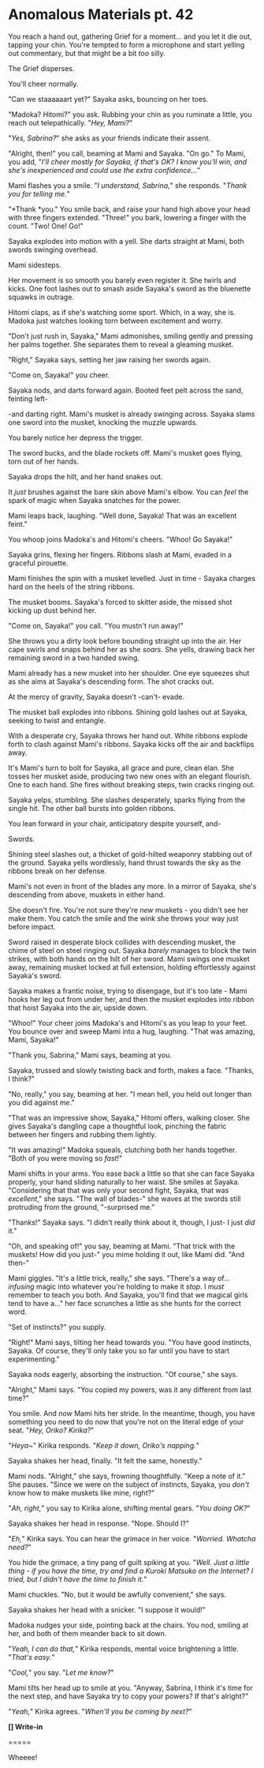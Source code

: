 # Anomalous Materials pt. 42

You reach a hand out, gathering Grief for a moment... and you let it die out, tapping your chin. You're tempted to form a microphone and start yelling out commentary, but that might be a bit *too* silly.

The Grief disperses.

You'll cheer normally.

"Can we staaaaaart yet?" Sayaka asks, bouncing on her toes.

"Madoka? Hitomi?" you ask. Rubbing your chin as you ruminate a little, you reach out telepathically. "*Hey, Mami?*"

"*Yes, Sabrina?*" she asks as your friends indicate their assent.

"Alright, then!" you call, beaming at Mami and Sayaka. "On go." To Mami, you add, "*I'll cheer mostly for Sayaka, if that's OK? I know you'll win, and she's inexperienced and could use the extra confidence...*"

Mami flashes you a smile. "*I understand, Sabrina,*" she responds. "*Thank you for telling me.*"

"\*Thank \*you." You smile back, and raise your hand high above your head with three fingers extended. "Three!" you bark, lowering a finger with the count. "Two! One! Go!"

Sayaka explodes into motion with a yell. She darts straight at Mami, both swords swinging overhead.

Mami sidesteps.

Her movement is so smooth you barely even register it. She twirls and kicks. One foot lashes out to smash aside Sayaka's sword as the bluenette squawks in outrage.

Hitomi claps, as if she's watching some sport. Which, in a way, she is. Madoka just watches looking torn between excitement and worry.

"Don't just rush in, Sayaka," Mami admonishes, smiling gently and pressing her palms together. She separates them to reveal a gleaming musket.

"Right," Sayaka says, setting her jaw raising her swords again.

"Come on, Sayaka!" you cheer.

Sayaka nods, and darts forward again. Booted feet pelt across the sand, feinting left-

-and darting right. Mami's musket is already swinging across. Sayaka slams one sword into the musket, knocking the muzzle upwards.

You barely notice her depress the trigger.

The sword bucks, and the blade rockets off. Mami's musket goes flying, torn out of her hands.

Sayaka drops the hilt, and her hand snakes out.

It *just* brushes against the bare skin above Mami's elbow. You can *feel* the spark of magic when Sayaka snatches for the power.

Mami leaps back, laughing. "Well done, Sayaka! That was an excellent feint."

You whoop joins Madoka's and Hitomi's cheers. "Whoo! Go Sayaka!"

Sayaka grins, flexing her fingers. Ribbons slash at Mami, evaded in a graceful pirouette.

Mami finishes the spin with a musket levelled. Just in time - Sayaka charges hard on the heels of the string ribbons.

The musket booms. Sayaka's forced to skitter aside, the missed shot kicking up dust behind her.

"Come on, Sayaka!" you call. "You mustn't run away!"

She throws you a dirty look before bounding straight up into the air. Her cape swirls and snaps behind her as she *soars*. She yells, drawing back her remaining sword in a two handed swing.

Mami already has a new musket into her shoulder. One eye squeezes shut as she aims at Sayaka's descending form. The shot cracks out.

At the mercy of gravity, Sayaka doesn't -can't- evade.

The musket ball explodes into ribbons. Shining gold lashes out at Sayaka, seeking to twist and entangle.

With a desperate cry, Sayaka throws her hand out. White ribbons explode forth to clash against Mami's ribbons. Sayaka kicks off the air and backflips away.

It's Mami's turn to bolt for Sayaka, all grace and pure, clean élan. She tosses her musket aside, producing two new ones with an elegant flourish. One to each hand. She fires without breaking steps, twin cracks ringing out.

Sayaka yelps, stumbling. She slashes desperately, sparks flying from the single hit. The other ball bursts into golden ribbons.

You lean forward in your chair, anticipatory despite yourself, and-

Swords.

Shining steel slashes out, a thicket of gold-hilted weaponry stabbing out of the ground. Sayaka yells wordlessly, hand thrust towards the sky as the ribbons break on her defense.

Mami's not even in front of the blades any more. In a mirror of Sayaka, she's descending from above, muskets in either hand.

She doesn't fire. You're not sure they're *new* muskets - you didn't see her make them. You catch the smile and the wink she throws your way just before impact.

Sword raised in desperate block collides with descending musket, the chime of steel on steel ringing out. Sayaka *barely* manages to block the twin strikes, with both hands on the hilt of her sword. Mami swings one musket away, remaining musket locked at full extension, holding effortlessly against Sayaka's sword.

Sayaka makes a frantic noise, trying to disengage, but it's too late - Mami hooks her leg out from under her, and then the musket explodes into ribbon that hoist Sayaka into the air, upside down.

"Whoo!" Your cheer joins Madoka's and Hitomi's as you leap to your feet. You bounce over and sweep Mami into a hug, laughing. "That was amazing, Mami, Sayaka!"

"Thank you, Sabrina," Mami says, beaming at you.

Sayaka, trussed and slowly twisting back and forth, makes a face. "Thanks, I think?"

"No, really," you say, beaming at her. "I mean hell, you held out longer than you did against *me*."

"That was an impressive show, Sayaka," Hitomi offers, walking closer. She gives Sayaka's dangling cape a thoughtful look, pinching the fabric between her fingers and rubbing them lightly.

"It was amazing!" Madoka squeals, clutching both her hands together. "Both of you were moving so *fast*!"

Mami shifts in your arms. You ease back a little so that she can face Sayaka properly, your hand sliding naturally to her waist. She smiles at Sayaka. "Considering that that was only your second fight, Sayaka, that was *excellent*," she says. "The wall of blades-" she waves at the swords still protruding from the ground, "-surprised me."

"Thanks!" Sayaka says. "I didn't really think about it, though, I just- I just *did* it."

"Oh, and speaking of!" you say, beaming at Mami. "That trick with the muskets! How did you just-" you mime holding it out, like Mami did. "And then-"

Mami giggles. "It's a little trick, really," she says. "There's a way of... *infusing* magic into whatever you're holding to make it *stop*. I *must* remember to teach you both. And Sayaka, you'll find that we magical girls tend to have a..." her face scrunches a little as she hunts for the correct word.

"Set of instincts?" you supply.

"Right!" Mami says, tilting her head towards you. "You have good instincts, Sayaka. Of course, they'll only take you so far until you have to start experimenting."

Sayaka nods eagerly, absorbing the instruction. "Of course," she says.

"Alright," Mami says. "You copied my powers, was it any different from last time?"

You smile. And *now* Mami hits her stride. In the meantime, though, you have something you need to do now that you're not on the literal edge of your seat. "*Hey, Oriko? Kirika?*"

"*Heya\~*" Kirika responds. "*Keep it down, Oriko's napping.*"

Sayaka shakes her head, finally. "It felt the same, honestly."

Mami nods. "Alright," she says, frowning thoughtfully. "Keep a note of it." She pauses. "Since we were on the subject of instincts, Sayaka, you *don't* know how to make muskets like mine, right?"

"*Ah, right,*" you say to Kirika alone, shifting mental gears. "*You doing OK?*"

Sayaka shakes her head in response. "Nope. Should I?"

"*Eh,*" Kirika says. You can hear the grimace in her voice. "*Worried. Whatcha need?*"

You hide the grimace, a tiny pang of guilt spiking at you. "*Well. Just a little thing - if you have the time, try and find a Kuroki Matsuko on the Internet? I tried, but I didn't have the time to finish it.*"

Mami chuckles. "No, but it would be awfully convenient," she says.

Sayaka shakes her head with a snicker. "I suppose it would!"

Madoka nudges your side, pointing back at the chairs. You nod, smiling at her, and both of them meander back to sit down.

"*Yeah, I can do that,*" Kirika responds, mental voice brightening a little. "*That's easy.*"

"*Cool,*" you say. "*Let me know?*"

Mami tilts her head up to smile at you. "Anyway, Sabrina, I think it's time for the next step, and have Sayaka try to copy your powers? If that's alright?"

"*Yeah,*" Kirika agrees. "*When'll you be coming by next?*"

**\[] Write-in**

\=====​

Wheeee!
